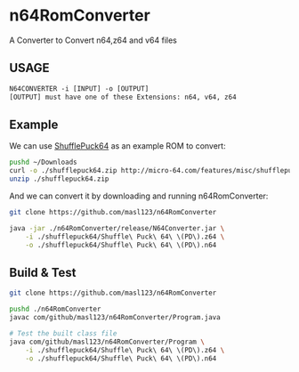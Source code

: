 # n64RomConverter
A Converter to Convert n64,z64 and v64 files

## USAGE

```txt
N64CONVERTER -i [INPUT] -o [OUTPUT] 
[OUTPUT] must have one of these Extensions: n64, v64, z64
```

## Example

We can use [ShufflePuck64](http://micro-64.com/features/shufflepuck64.shtml) as an example ROM to convert:

```bash
pushd ~/Downloads
curl -o ./shufflepuck64.zip http://micro-64.com/features/misc/shufflepuck64.zip
unzip ./shufflepuck64.zip
```

And we can convert it by downloading and running n64RomConverter:

```bash
git clone https://github.com/masl123/n64RomConverter

java -jar ./n64RomConverter/release/N64Converter.jar \
    -i ./shufflepuck64/Shuffle\ Puck\ 64\ \(PD\).z64 \
    -o ./shufflepuck64/Shuffle\ Puck\ 64\ \(PD\).n64
```

## Build & Test

```bash
git clone https://github.com/masl123/n64RomConverter

pushd ./n64RomConverter
javac com/github/masl123/n64RomConverter/Program.java

# Test the built class file
java com/github/masl123/n64RomConverter/Program \
    -i ./shufflepuck64/Shuffle\ Puck\ 64\ \(PD\).z64 \
    -o ./shufflepuck64/Shuffle\ Puck\ 64\ \(PD\).n64
```
